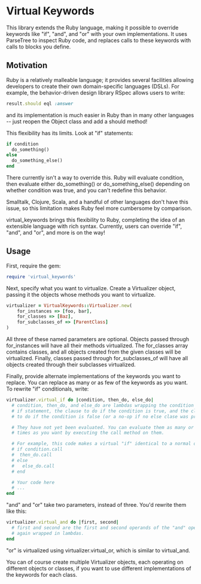 Virtual Keywords
================

This library extends the Ruby language, making it possible to override keywords
like "if", "and", and "or" with your own implementations. It uses ParseTree to
inspect Ruby code, and replaces calls to these keywords with calls to blocks
you define.

Motivation
----------
Ruby is a relatively malleable language; it provides several facilities allowing
developers to create their own domain-specific languages (DSLs). For example,
the behavior-driven design library RSpec allows users to write:
```ruby
result.should eql :answer
```
and its implementation is much easier in Ruby than in many other languages --
just reopen the Object class and add a should method!

This flexibility has its limits. Look at "if" statements:
```ruby
if condition
  do_something()
else
  do_something_else()
end
```
There currently isn't a way to override this. Ruby will evaluate condition, then
evaluate either do_something() or do_something_else() depending on whether
condition was true, and you can't redefine this behavior.

Smalltalk, Clojure, Scala, and a handful of other languages don't have this
issue, so this limitation makes Ruby feel more cumbersome by comparison.

virtual_keywords brings this flexibility to Ruby, completing the idea of an
extensible language with rich syntax. Currently, users can override "if",
"and", and "or", and more is on the way!

Usage
-----
First, require the gem:
```ruby
require 'virtual_keywords'
```

Next, specify what you want to virtualize. Create a Virtualizer object, passing
it the objects whose methods you want to virtualize.
```ruby
virtualizer = VirtualKeywords::Virtualizer.new(
    for_instances => [foo, bar],
    for_classes => [Baz],
    for_subclasses_of => [ParentClass]
)
```
All three of these named parameters are optional. Objects passed through
for_instances will have all their methods virtualized. The for_classes array
contains classes, and all objects created from the given classes will be
virtualized. Finally, classes passed through for_subclasses_of will have all
objects created through their subclasses virtualized.

Finally, provide alternate implementations of the keywords you want to replace.
You can replace as many or as few of the keywords as you want.
To rewrite "if" conditionals, write:
```ruby
virtualizer.virtual_if do |condition, then_do, else_do|
  # condition, then_do, and else_do are lambdas wrapping the condition of the
  # if statement, the clause to do if the condition is true, and the clause
  # to do if the condition is false (or a no-op if no else clase was provided)

  # They have not yet been evaluated. You can evaluate them as many or as few
  # times as you want by executing the call method on them.

  # For example, this code makes a virtual "if" identical to a normal one:
  # if condition.call
  #  then_do.call
  # else
  #   else_do.call
  # end

  # Your code here
  # ...
end
```
"and" and "or" take two parameters, instead of three. You'd rewrite them like
this:
```ruby
virtualizer.virtual_and do |first, second|
  # first and second are the first and second operands of the "and" operator,
  # again wrapped in lambdas.
end
```
"or" is virtualized using virtualizer.virtual_or, which is similar
to virtual_and.

You can of course create multiple Virtualizer objects, each operating on
different objects or classes, if you want to use different implementations of
the keywords for each class.
